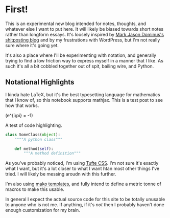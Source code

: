 # First!

This is an experimental new blog intended for notes, thoughts, and whatever else I want to put here.
It will likely be biased towards short notes rather than longform essays.
It's loosely inspired by [Mark Jason Dominus's shitposting blog](https://shitpost.plover.com/) and by my frustrations with WordPress, but I'm not really sure where it's going yet. 


It's also a place where I'll be experimenting with notation,
and generally trying to find a low friction way to express myself in a manner that I like.
As such it's all a bit cobbled together out of spit, bailing wire, and Python.

## Notational Highlights

I kinda hate LaTeX, but it's the best typesetting language for mathematics that I know of,
so this notebook supports mathjax. This is a test post to see how that works.

\(e^{i\pi} = -1\)


A test of code highlighting.

```python
class SomeClass(object):
    """"A python class"""

    def method(self):
        """A method definition"""
```

As you've probably noticed, I'm using [Tufte CSS](https://edwardtufte.github.io/tufte-css/).
I'm not sure it's exactly what I want, but it's a lot closer to what I want htan most other things I've tried.
I will likely be messing aroudn with this further.

I'm also using [mako templates](http://www.makotemplates.org),
and fully intend to define a metric tonne of macros to make this usable.

In general I expect the actual source code for this site to be totally unusable to anyone who is not me.
If anything,
if it's *not* then I probably haven't done enough customization for my brain.
